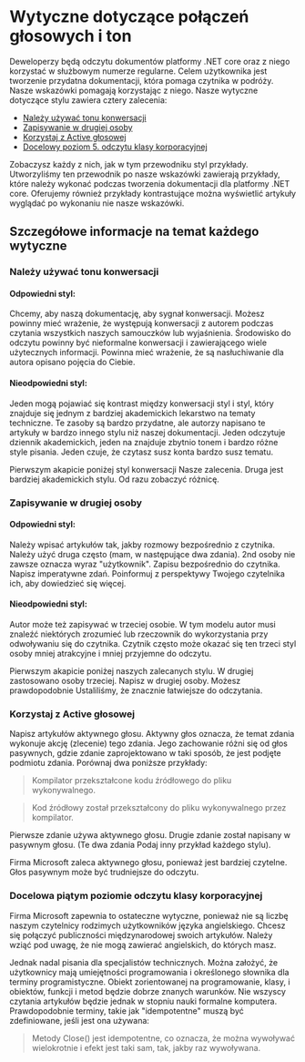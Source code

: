 # <a name="voice-and-tone-guidelines"></a>Wytyczne dotyczące połączeń głosowych i ton

Deweloperzy będą odczytu dokumentów platformy .NET core oraz z niego korzystać w służbowym numerze regularne.
Celem użytkownika jest tworzenie przydatna dokumentacji, która pomaga czytnika w podróży. Nasze wskazówki pomagają korzystając z niego. Nasze wytyczne dotyczące stylu zawiera cztery zalecenia:
- [Należy używać tonu konwersacji](#use-a-conversational-tone)
- [Zapisywanie w drugiej osoby](#write-in-2nd-person)
- [Korzystaj z Active głosowej](#use-active-voice)
- [Docelowy poziom 5. odczytu klasy korporacyjnej](#target-a-5th-grade-reading-level)

Zobaczysz każdy z nich, jak w tym przewodniku styl przykłady. Utworzyliśmy ten przewodnik po nasze wskazówki zawierają przykłady, które należy wykonać podczas tworzenia dokumentacji dla platformy .NET core. Oferujemy również przykłady kontrastujące można wyświetlić artykuły wyglądać po wykonaniu nie nasze wskazówki.

## <a name="details-on-each-guideline"></a>Szczegółowe informacje na temat każdego wytyczne

### <a name="use-a-conversational-tone"></a>Należy używać tonu konwersacji
#### <a name="appropriate-style"></a>Odpowiedni styl:
Chcemy, aby naszą dokumentację, aby sygnał konwersacji. Możesz powinny mieć wrażenie, że występują konwersacji z autorem podczas czytania wszystkich naszych samouczków lub wyjaśnienia.
Środowisko do odczytu powinny być nieformalne konwersacji i zawierającego wiele użytecznych informacji. Powinna mieć wrażenie, że są nasłuchiwanie dla autora opisano pojęcia do Ciebie.

#### <a name="inappropriate-style"></a>Nieodpowiedni styl:
Jeden mogą pojawiać się kontrast między konwersacji styl i styl, który znajduje się jednym z bardziej akademickich lekarstwo na tematy techniczne. Te zasoby są bardzo przydatne, ale autorzy napisano te artykuły w bardzo innego stylu niż naszej dokumentacji. Jeden odczytuje dziennik akademickich, jeden na znajduje zbytnio tonem i bardzo różne style pisania.
Jeden czuje, że czytasz susz konta bardzo susz tematu.  

Pierwszym akapicie poniżej styl konwersacji Nasze zalecenia. Druga jest bardziej akademickich stylu. Od razu zobaczyć różnicę. 

### <a name="write-in-second-person"></a>Zapisywanie w drugiej osoby
#### <a name="appropriate-style"></a>Odpowiedni styl:
Należy wpisać artykułów tak, jakby rozmowy bezpośrednio z czytnika. Należy użyć druga często (mam, w następujące dwa zdania). 2nd osoby nie zawsze oznacza wyraz "użytkownik". Zapisu bezpośrednio do czytnika. Napisz imperatywne zdań.
Poinformuj z perspektywy Twojego czytelnika ich, aby dowiedzieć się więcej.

#### <a name="inappropriate-style"></a>Nieodpowiedni styl: 
Autor może też zapisywać w trzeciej osobie. W tym modelu autor musi znaleźć niektórych zrozumieć lub rzeczownik do wykorzystania przy odwoływaniu się do czytnika. Czytnik często może okazać się ten trzeci styl osoby mniej atrakcyjne i mniej przyjemne do odczytu.

Pierwszym akapicie poniżej naszych zalecanych stylu. W drugiej zastosowano osoby trzeciej. Napisz w drugiej osoby. Możesz prawdopodobnie Ustaliliśmy, że znacznie łatwiejsze do odczytania.

### <a name="use-active-voice"></a>Korzystaj z Active głosowej

Napisz artykułów aktywnego głosu. Aktywny głos oznacza, że temat zdania wykonuje akcję (zlecenie) tego zdania. Jego zachowanie różni się od głos pasywnych, gdzie zdanie zaprojektowano w taki sposób, że jest podjęte podmiotu zdania. Porównaj dwa poniższe przykłady:

>Kompilator przekształcone kodu źródłowego do pliku wykonywalnego.

>Kod źródłowy został przekształcony do pliku wykonywalnego przez kompilator.

Pierwsze zdanie używa aktywnego głosu. Drugie zdanie został napisany w pasywnym głosu.
(Te dwa zdania Podaj inny przykład każdego stylu).

Firma Microsoft zaleca aktywnego głosu, ponieważ jest bardziej czytelne. Głos pasywnym może być trudniejsze do odczytu.

### <a name="target-a-fifth-grade-reading-level"></a>Docelowa piątym poziomie odczytu klasy korporacyjnej

Firma Microsoft zapewnia to ostateczne wytyczne, ponieważ nie są liczbę naszym czytelnicy rodzimych użytkowników języka angielskiego.
Chcesz się połączyć publiczności międzynarodowej swoich artykułów. Należy wziąć pod uwagę, że nie mogą zawierać angielskich, do których masz.

Jednak nadal pisania dla specjalistów technicznych. Można założyć, że użytkownicy mają umiejętności programowania i określonego słownika dla terminy programistyczne. Obiekt zorientowanej na programowanie, klasy, i obiektów, funkcji i metod będzie dobrze znanych warunków. Nie wszyscy czytania artykułów będzie jednak w stopniu nauki formalne komputera. Prawdopodobnie terminy, takie jak "idempotentne" muszą być zdefiniowane, jeśli jest ona używana:

>Metody Close() jest idempotentne, co oznacza, że można wywoływać wielokrotnie i efekt jest taki sam, tak, jakby raz wywoływana.